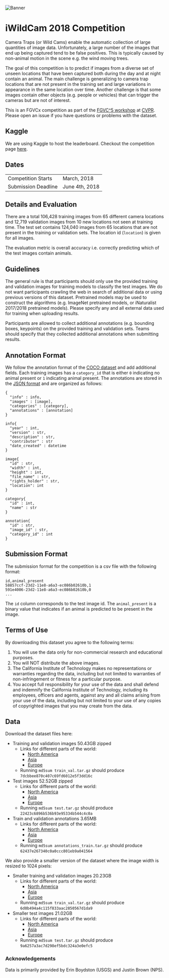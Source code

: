 ![Banner](https://rawgit.com/visipedia/iwildcam_comp/master/assets/iwildcam3.jpg)

# iWildCam 2018 Competition
Camera Traps (or Wild Cams) enable the automatic collection of large quantities of image data. Unfortunately, a large number of the images that end up being captured tend to be false positives. This is typically caused by non-animal motion in the scene e.g. the wind moving trees. 

The goal of this competition is to predict if images from a diverse set of unseen locations that have been captured both during the day and at night contain an animal. The main challenge is generalizing to camera trap locations that are not present in the training set and large variations in appearance in the same location over time. Another challenge is that some images contain other objects (e.g. people or vehicles) that can trigger the cameras but are not of interest. 

This is an FGVCx competition as part of the [FGVC^5 workshop](https://sites.google.com/view/fgvc5/home) at [CVPR](http://cvpr2018.thecvf.com/). Please open an issue if you have questions or problems with the dataset.


## Kaggle
We are using Kaggle to host the leaderboard. Checkout the competition page [here](https://www.kaggle.com/c/iwildcam2018).


## Dates
|||
|------|---------------|
Competition Starts |March, 2018|
Submission Deadline|June 4th, 2018|


## Details and Evaluation

There are a total 106,428 training images from 65 different camera locations and 12,719 validation images from 10 new locations not seen at training time. The test set contains 124,040 images from 65 locations that are not present in the training or validation sets. The location id (`location`) is given for all images. 

The evaluation metric is overall accuracy i.e. correctly predicting which of the test images contain animals.


## Guidelines

The general rule is that participants should only use the provided training and validation images for training models to classify the test images. We do not want participants crawling the web in search of additional data or using previous versions of this dataset. Pretrained models may be used to construct the algorithms (e.g. ImageNet pretrained models, or iNaturalist 2017/2018 pretrained models). Please specify any and all external data used for training when uploading results.

Participants are allowed to collect additional annotations (e.g. bounding boxes, keypoints) on the provided training and validation sets. Teams should specify that they collected additional annotations when submitting results.


## Annotation Format
We follow the annotation format of the [COCO dataset](http://mscoco.org/dataset/#download) and add additional fields. Each training images has a `category_id` that is either `0` indicating no animal present or `1` indicating animal present. The annotations are stored in the [JSON format](http://www.json.org/) and are organized as follows:
```
{
  "info" : info,
  "images" : [image],
  "categories" : [category],
  "annotations" : [annotation]
}

info{
  "year" : int,
  "version" : str,
  "description" : str,
  "contributor" : str
  "date_created" : datetime
}

image{
  "id" : str,
  "width" : int,
  "height" : int,
  "file_name" : str,
  "rights_holder" : str,
  "location": int
}

category{
  "id" : int,
  "name" : str
}

annotation{
  "id" : str,
  "image_id" : str,
  "category_id" : int
}
```

## Submission Format

The submission format for the competition is a csv file with the following format:
```
id,animal_present
58857ccf-23d2-11e8-a6a3-ec086b02610b,1
591e4006-23d2-11e8-a6a3-ec086b02610b,0
...
```
The `id` column corresponds to the test image id. The `animal_present` is a binary value that indicates if an animal is predicted to be present in the image.


## Terms of Use

By downloading this dataset you agree to the following terms:

1. You will use the data only for non-commercial research and educational purposes.
2. You will NOT distribute the above images.
3. The California Institute of Technology makes no representations or warranties regarding the data, including but not limited to warranties of non-infringement or fitness for a particular purpose.
4. You accept full responsibility for your use of the data and shall defend and indemnify the California Institute of Technology, including its employees, officers and agents, against any and all claims arising from your use of the data, including but not limited to your use of any copies of copyrighted images that you may create from the data.


## Data

Download the dataset files here:
  * Training and validation images 50.43GB zipped  
      * Links for different parts of the world:
        * [North America](https://storage.googleapis.com/iwildcam_2018_us/train_val.tar.gz)
        * [Asia](https://storage.googleapis.com/iwildcam_2018_asia/train_val.tar.gz)
        * [Europe](https://storage.googleapis.com/iwildcam_2018_eu/train_val.tar.gz)
      * Running `md5sum train_val.tar.gz` should produce `7dcbbee870c407c69fd6012e5f3dd16c`
  * Test images 52.52GB zipped  
     * Links for different parts of the world:
        * [North America](https://storage.googleapis.com/iwildcam_2018_us/test.tar.gz)
        * [Asia](https://storage.googleapis.com/iwildcam_2018_asia/test.tar.gz)
        * [Europe](https://storage.googleapis.com/iwildcam_2018_eu/test.tar.gz)
    * Running `md5sum test.tar.gz` should produce `22423c6896b536b93e95334b544c4c0a`
  * Train and validation annotations 3.65MB
     * Links for different parts of the world:
        * [North America](https://storage.googleapis.com/iwildcam_2018_us/iwildcam2018_annotations.tar.gz)
        * [Asia](https://storage.googleapis.com/iwildcam_2018_asia/iwildcam2018_annotations.tar.gz)
        * [Europe](https://storage.googleapis.com/iwildcam_2018_eu/iwildcam2018_annotations.tar.gz)
    * Running `md5sum annotations_train.tar.gz` should produce `62437e267340c0a0ccc801eb9a041564`

We also provide a smaller version of the dataset where the image width is resized to 1024 pixels:
  * Smaller training and validation images 20.23GB
      * Links for different parts of the world:
        * [North America](https://storage.googleapis.com/iwildcam_2018_us/train_val_sm.tar.gz)
        * [Asia](https://storage.googleapis.com/iwildcam_2018_asia/train_val_sm.tar.gz)
        * [Europe](https://storage.googleapis.com/iwildcam_2018_eu/train_val_sm.tar.gz)
      * Running `md5sum train_val.tar.gz` should produce `6d0b494a4c115f833aac2850567d1da9`
  * Smaller test images 21.02GB
     * Links for different parts of the world:
        * [North America](https://storage.googleapis.com/iwildcam_2018_us/test_sm.tar.gz)
        * [Asia](https://storage.googleapis.com/iwildcam_2018_asia/test_sm.tar.gz)
        * [Europe](https://storage.googleapis.com/iwildcam_2018_eu/test_sm.tar.gz)
    * Running `md5sum test.tar.gz` should produce `9a6257a3ac7d298ef5bdc324a3e0efc5`
    

### Acknowledgements

Data is primarily provided by Erin Boydston (USGS) and Justin Brown (NPS).
